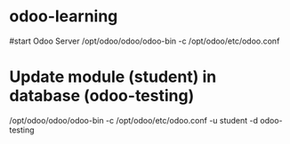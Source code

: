 # odoo-learning

#start Odoo Server
/opt/odoo/odoo/odoo-bin -c /opt/odoo/etc/odoo.conf

# Update module (student) in database (odoo-testing)

/opt/odoo/odoo/odoo-bin -c /opt/odoo/etc/odoo.conf -u student -d odoo-testing
